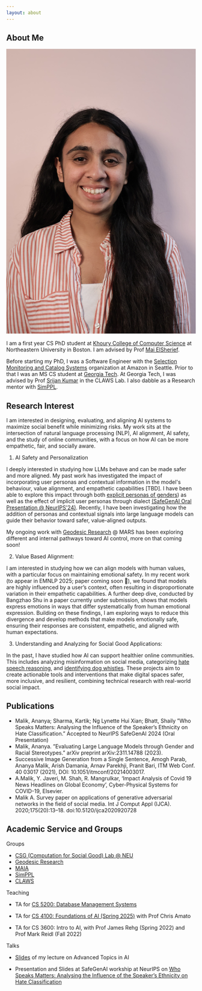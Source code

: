 ```yaml
---
layout: about
---
```


## About Me

<img class="profile-picture" src="ananya_profile.jpg">

I am a first year CS PhD student at [Khoury College of Computer Science](https://www.khoury.northeastern.edu/) at Northeastern University in Boston. I am advised by Prof [Mai ElSherief](https://www.maielsherief.com/). 

Before starting my PhD, I was a Software Engineer with the [Selection Monitoring and Catalog Systems](https://www.amazon.jobs/content/en/teams/e-commerce-foundation/ascs) organization at Amazon in Seattle. Prior to that I was an MS CS student at [Georgia Tech](https://www.gatech.edu/). At Georgia Tech, I was advised by Prof [Srijan Kumar](https://faculty.cc.gatech.edu/~srijan/) in the CLAWS Lab. I also dabble as a Research mentor with [SimPPL](https://simppl.org/).

<!-- ## Updates

- **[August 2025]** Two of my papers have been accepted to EMNLP Findings 🎉. More information coming soon!
- **[July 2025]** I was selected as a fellow/mentee for [MARS(Mentorship for Alignment Research)](https://www.cambridgeaisafety.org/mars) with [Geodesic Research](https://www.geodesicresearch.org/). Our project centralizes around AI Control 👀
- **[December 2024]** Our paper on [evaluating models for cultural robustness in hate speech detection](https://arxiv.org/abs/2410.20490) accepted as an oral presentation at the SafeGenAI at NeurIPS!
- **[September 2024]** Started my PhD at Northeastern University
- **[January 2024]** Volunteering as a research Mentor at [SimPPL](https://simppl.org/)
- **[August 2023]** Started working as a Software Develpoment Engineer at [ASCS @ Amazon](https://www.amazon.jobs/content/en/teams/e-commerce-foundation/ascs)
- **[February 2023]** Started as a full-time researcher and data engineer at [CLAWS Lab](https://faculty.cc.gatech.edu/~srijan/), Georgia Tech
- **[December 2022]** Graduated with MS CS from Georgia Tech -->

## Research Interest

I am interested in designing, evaluating, and aligning AI systems to maximize social benefit while minimizing risks. My work sits at the intersection of natural language processing (NLP), AI alignment, AI safety, and the study of online communities, with a focus on how AI can be more empathetic, fair, and socially aware.

1. AI Safety and Personalization

I deeply interested in studying how LLMs behave and can be made safer and more aligned. My past work has investigated the impact of incorporating user personas and contextual information in the model's behaviour, value alignment, and empathetic capabilities [TBD]. I have been able to explore this impact through both [explicit personas of genders](https://arxiv.org/pdf/2311.14788)) as well as the effect of implicit user personas through dialect [(SafeGenAI Oral Presentation @ NeurIPS'24)](https://arxiv.org/abs/2410.20490). Recently, I have been investigating how the addition of personas and contextual signals into large language models can guide their behavior toward safer, value-aligned outputs.

My ongoing work with [Geodesic Research](https://www.geodesicresearch.org/) @ MARS has been exploring different and internal pathways toward AI control, more on that coming soon!

2. Value Based Alignment:

I am interested in studying how we can align models with human values, with a particular focus on maintaining emotional safety. In my recent work (to appear in EMNLP 2025; paper coming soon 👀), we found that models are highly influenced by a user’s context, often resulting in disproportionate variation in their empathetic capabilities. A further deep dive, conducted by Bangzhao Shu in a paper currently under submission, shows that models express emotions in ways that differ systematically from human emotional expression. Building on these findings, I am exploring ways to reduce this divergence and develop methods that make models emotionally safe, ensuring their responses are consistent, empathetic, and aligned with human expectations.

3. Understanding and Analyzing for Social Good Applications:

In the past, I have studied how AI can support healthier online communities. This includes analyzing misinformation on social media, categorizing [hate speech reasoning](https://ananyamalikk.substack.com/p/intent-to-hate), and [identifying dog whistles](https://drive.google.com/file/d/1hYIJjy92jo9VgBmfIY3AZTr-KUbr0dTa/view). These projects aim to create actionable tools and interventions that make digital spaces safer, more inclusive, and resilient, combining technical research with real-world social impact.


## Publications

- Malik, Ananya; Sharma, Kartik; Ng Lynette Hui Xian; Bhatt, Shaily ”Who Speaks Matters: Analysing the Influence
of the Speaker’s Ethnicity on Hate Classification.” Accepted to NeurIPS SafeGenAI 2024 (Oral Presentation)
- Malik, Ananya. ”Evaluating Large Language Models through Gender and Racial Stereotypes.” arXiv preprint
arXiv:2311.14788 (2023).
- Successive Image Generation from a Single Sentence, Amogh Parab, Ananya Malik, Arish Damania, Arnav Parekhji,
Pranit Bari, ITM Web Conf. 40 03017 (2021), DOI: 10.1051/itmconf/20214003017.
- A.Malik, Y. Javeri, M. Shah, R. Mangrulkar, ‘Impact Analysis of Covid 19 News Headlines on Global Economy’,
Cyber-Physical Systems for COVID-19, Elsevier.
- Malik A. Survey paper on applications of generative adversarial networks in the field of social media. Int J Comput
Appl (IJCA). 2020;175(20):13–18. doi:10.5120/ijca2020920728

## Academic Service and Groups

Groups 

- [CSG (Computation for Social Good) Lab @ NEU](https://www.maielsherief.com/)
- [Geodesic Research](https://www.geodesicresearch.org/)
- [MAIA](https://aialignment.mit.edu/)
- [SimPPL](https://simppl.org/)
- [CLAWS](https://faculty.cc.gatech.edu/~srijan/)

Teaching

- TA for [CS 5200: Database Management Systems](https://www.khoury.northeastern.edu/people/martin-schedlbauer/)
-  TA for [CS 4100: Foundations of AI (Spring 2025)](https://www.khoury.northeastern.edu/home/camato/4100summaryS25.html) with Prof Chris Amato

- TA for CS 3600: Intro to AI, with Prof James Rehg (Spring 2022) and Prof Mark Reidl (Fall 2022)

Talks

- [Slides](https://www.canva.com/design/DAGjgwNOPBE/Z09A59smG8vXAGvgaW7PFA/view?utm_content=DAGjgwNOPBE&utm_campaign=designshare&utm_medium=link2&utm_source=uniquelinks&utlId=h7faf8a8774) of my lecture on Advanced Topics in AI

- Presentation and Slides at SafeGenAI workship at NeurIPS on [Who Speaks Matters: Analysing the Influence of the Speaker’s Ethnicity on Hate Classification](https://neurips.cc/virtual/2024/workshop/84705#wse-detail-109375)